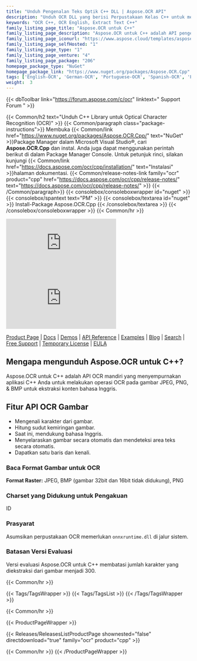 ```yaml
---
title: "Unduh Pengenalan Teks Optik C++ DLL | Aspose.OCR API"
description: "Unduh OCR DLL yang berisi Perpustakaan Kelas C++ untuk membantu Anda mengenali karakter teks bahasa Inggris dari gambar JPEG, PNG, & BMP melalui API ekstraksi teks lokal."
keywords: "OCR C++, OCR English, Extract Text C++"
family_listing_page_title: "Aspose.OCR untuk C++"
family_listing_page_description: "Aspose.OCR untuk C++ adalah API pengenalan karakter optik yang kuat. Pengembang dapat dengan mudah menambahkan fungsionalitas OCR dalam aplikasi mereka. API dapat diperluas, mudah digunakan, ringkas, dan menyediakan serangkaian kelas sederhana untuk mengontrol pengenalan karakter. Ini mendukung format gambar yang umum digunakan dan menyediakan fungsionalitas seperti membaca karakter dan font dari gambar, gaya tebal dan miring, filter penghilang noise, pemindaian seluruh gambar atau bagian mana pun dari gambar dan banyak lagi."
family_listing_page_iconurl: "https://www.aspose.cloud/templates/aspose/App_Themes/V3/images/ocr/272x272/aspose_ocr-for-cpp.png"
family_listing_page_selfHosted: "1"
family_listing_page_type: "1"
family_listing_page_venture: "4"
family_listing_page_package: "206"
homepage_package_type: "NuGet"
homepage_package_link: "https://www.nuget.org/packages/Aspose.OCR.Cpp"
tags: ['English-OCR', 'German-OCR', 'Portuguese-OCR', 'Spanish-OCR', 'French-OCR', 'Italian-OCR', 'Skew', 'Image-OCR', 'Optical-Recognition', 'Image-Recognition', 'Character-Recognition', 'JPEG', 'PNG', 'BMP', 'OCR-Deep-Learning', 'Computer-Vision','Language-OCR', 'Zonal-OCR', 'Optical-Character-Recognition', 'OCR-Area-Detection', 'OCR-to-JSON', 'Conholdate', 'Native', 'CPP']
weight:  3
---
```


{{< dbToolbar link="https://forum.aspose.com/c/ocr" linktext=" Support Forum " >}}

{{< Common/h2 text="Unduh C++ Library untuk Optical Character Recognition (OCR)"  >}}
{{< Common/paragraph class="package-instructions">}}
Membuka
{{< Common/link href="https://www.nuget.org/packages/Aspose.OCR.Cpp/" text="NuGet"  >}}Package Manager dalam Microsoft Visual Studio®, cari <b>Aspose.OCR.Cpp</b> dan instal. Anda juga dapat menggunakan perintah berikut di dalam Package Manager Console. Untuk petunjuk rinci, silakan kunjungi
{{< Common/link href="https://docs.aspose.com/ocr/cpp/installation/" text="Instalasi"  >}}halaman dokumentasi.
{{< Common/release-notes-link family="ocr" product="cpp" href="https://docs.aspose.com/ocr/cpp/release-notes/" text="https://docs.aspose.com/ocr/cpp/release-notes/"  >}}
{{< /Common/paragraph>}}
{{< consolebox/consoleboxwrapper id="nuget" >}}
       {{< consolebox/spantext text="PM" >}}
       {{< consolebox/textarea id="nuget" >}} Install-Package Aspose.OCR.Cpp {{< /consolebox/textarea >}}
{{< /consolebox/consoleboxwrapper >}}
{{< Common/hr >}}

![Nuget](https://img.shields.io/nuget/v/Aspose.Ocr.Cpp) ![Nuget](https://img.shields.io/nuget/dt/Aspose.Ocr.Cpp?label=nuget%20downloads)

[Product Page](https://products.aspose.com/ocr/cpp/) | [Docs](https://docs.aspose.com/ocr/cpp/) | [Demos](https://products.aspose.app/ocr/family) | [API Reference](https://reference.aspose.com/ocr/cpp) | [Examples](https://github.com/aspose-ocr/Aspose.OCR-for-C) | [Blog](https://blog.aspose.com/category/ocr/) | [Search](https://search.aspose.com/) | [Free Support](https://forum.aspose.com/c/ocr) | [Temporary License](https://purchase.aspose.com/temporary-license) | [EULA](https://about.aspose.com/legal/eula/)

## Mengapa mengunduh Aspose.OCR untuk C++?

Aspose.OCR untuk C++ adalah API OCR mandiri yang menyempurnakan aplikasi C++ Anda untuk melakukan operasi OCR pada gambar JPEG, PNG, & BMP untuk ekstraksi konten bahasa Inggris.

## Fitur API OCR Gambar

- Mengenali karakter dari gambar.
- Hitung sudut kemiringan gambar.
- Saat ini, mendukung bahasa Inggris.
- Menyelaraskan gambar secara otomatis dan mendeteksi area teks secara otomatis.
- Dapatkan satu baris dan kenali.

### Baca Format Gambar untuk OCR

**Format Raster:** JPEG, BMP (gambar 32bit dan 16bit tidak didukung), PNG

### Charset yang Didukung untuk Pengakuan

ID

### Prasyarat

Asumsikan perpustakaan OCR memerlukan `onnxruntime.dll` di jalur sistem.

### Batasan Versi Evaluasi

Versi evaluasi Aspose.OCR untuk C++ membatasi jumlah karakter yang diekstraksi dari gambar menjadi 300.

{{< Common/hr >}}

{{< Tags/TagsWrapper >}}
 {{< Tags/TagsList >}}
{{< /Tags/TagsWrapper >}}

{{< Common/hr >}}

{{< ProductPageWrapper >}}
<!-- ReleasesListProductPage-->
   {{< Releases/ReleasesListProductPage shownested="false"  directdownload="true" family="ocr" product="cpp" >}}
<!-- /ReleasesListProductPage-->
{{< Common/hr >}}
{{< /ProductPageWrapper >}}

